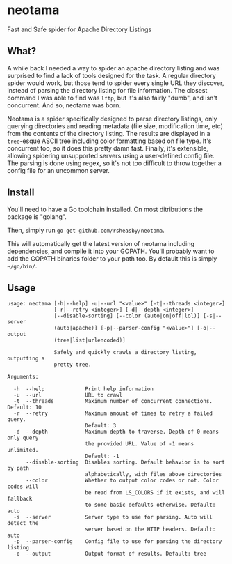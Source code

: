 # neotama
Fast and Safe spider for Apache Directory Listings

## What?
A while back I needed a way to spider an apache directory listing and was surprised to find a lack of tools designed for the task. A regular directory spider would work, but those tend to spider every single URL they discover, instead of parsing the directory listing for file information. The closest command I was able to find was `lftp`, but it's also fairly "dumb", and isn't concurrent. And so, neotama was born.

Neotama is a spider specifically designed to parse directory listings, only querying directories and reading metadata (file size, modification time, etc) from the contents of the directory listing. The results are displayed in a `tree`-esque ASCII tree including color formatting based on file type. It's concurrent too, so it does this pretty damn fast. Finally, it's extensible, allowing spidering unsupported servers using a user-defined config file. The parsing is done using regex, so it's not too difficult to throw together a config file for an uncommon server.

## Install
You'll need to have a Go toolchain installed. On most ditributions the package is "golang".

Then, simply run `go get github.com/rsheasby/neotama`.

This will automatically get the latest version of neotama including dependencies, and compile it into your GOPATH.
You'll probably want to add the GOPATH binaries folder to your path too. By default this is simply `~/go/bin/`.

## Usage

```
usage: neotama [-h|--help] -u|--url "<value>" [-t|--threads <integer>]
               [-r|--retry <integer>] [-d|--depth <integer>]
               [--disable-sorting] [--color (auto|on|off|lol)] [-s|--server
               (auto|apache)] [-p|--parser-config "<value>"] [-o|--output
               (tree|list|urlencoded)]

               Safely and quickly crawls a directory listing, outputting a
               pretty tree.

Arguments:

  -h  --help             Print help information
  -u  --url              URL to crawl
  -t  --threads          Maximum number of concurrent connections. Default: 10
  -r  --retry            Maximum amount of times to retry a failed query.
                         Default: 3
  -d  --depth            Maximum depth to traverse. Depth of 0 means only query
                         the provided URL. Value of -1 means unlimited.
                         Default: -1
      --disable-sorting  Disables sorting. Default behavior is to sort by path
                         alphabetically, with files above directories
      --color            Whether to output color codes or not. Color codes will
                         be read from LS_COLORS if it exists, and will fallback
                         to some basic defaults otherwise. Default: auto
  -s  --server           Server type to use for parsing. Auto will detect the
                         server based on the HTTP headers. Default: auto
  -p  --parser-config    Config file to use for parsing the directory listing
  -o  --output           Output format of results. Default: tree
```

